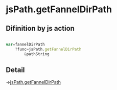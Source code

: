 # jsPath.getFannelDirPath

## Difinition by js action

```js.js

var=fannelDirPath
	?func=jsPath.getFannelDirPath
		&pathString
```

## Detail

->[jsPath.getFannelDirPath](https://github.com/puutaro/CommandClick/blob/master/md/developer/js_interface/details/JsPath/getFannelDirPath.md)
